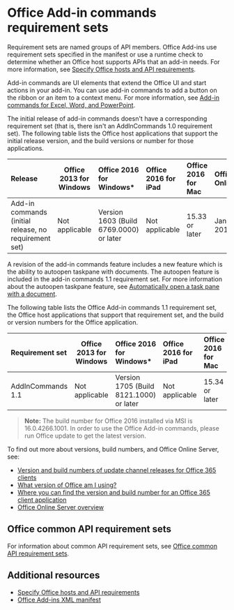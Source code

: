 
# Office Add-in commands requirement sets

Requirement sets are named groups of API members. Office Add-ins use requirement sets specified in the manifest or use a runtime check to determine whether an Office host supports APIs that an add-in needs. For more information, see [Specify Office hosts and API requirements](../../docs/overview/specify-office-hosts-and-api-requirements.md).

Add-in commands are UI elements that extend the Office UI and start actions in your add-in. You can use add-in commands to add a button on the ribbon or an item to a context menu. For more information, see [Add-in commands for Excel, Word, and PowerPoint](../../docs/design/add-in-commands.md). 

The initial release of add-in commands doesn't have a corresponding requirement set (that is, there isn't an AddInCommands 1.0 requirement set). The following table lists the Office host applications that support the initial release version, and the build versions or number for those applications.  

| Release   |  Office 2013 for Windows | Office 2016 for Windows*   |  Office 2016 for iPad  |  Office 2016 for Mac  | Office Online  |  Office Online Server  |
|:-----|-----|:-----|:-----|:-----|:-----|:-----|
| Add-in commands (initial release, no requirement set) | Not applicable | Version 1603 (Build 6769.0000) or later | Not applicable | 15.33 or later| January 2016 | |

A revision of the add-in commands feature includes a new feature which is the ability to autoopen taskpane with documents. The autoopen feature is included in the add-in commands 1.1 requirement set. For more information about the autoopen taskpane feature, see [Automatically open a task pane with a document](../../docs/add-ins/design/automatically-open-a-task-pane-with-a-document). 

The following table lists the Office Add-in commands 1.1 requirement set, the Office host applications that support that requirement set, and the build or version numbers for the Office application. 

|  Requirement set  |  Office 2013 for Windows | Office 2016 for Windows*   |  Office 2016 for iPad  |  Office 2016 for Mac  | Office Online  |  Office Online Server  |
|:-----|-----|:-----|:-----|:-----|:-----|:-----|
| AddInCommands 1.1  | Not applicable | Version 1705 (Build 8121.1000) or later | Not applicable | 15.34 or later| May 2017 | |

>**Note:** The build number for Office 2016 installed via MSI is 16.0.4266.1001. In order to use the Office Add-in commands, please run Office update to get the latest version. 

To find out more about versions, build numbers, and Office Online Server, see:

- [Version and build numbers of update channel releases for Office 365 clients](https://technet.microsoft.com/en-us/library/mt592918.aspx)
- [What version of Office am I using?](https://support.office.com/en-us/article/What-version-of-Office-am-I-using-932788b8-a3ce-44bf-bb09-e334518b8b19?ui=en-US&rs=en-US&ad=US&fromAR=1)
- [Where you can find the version and build number for an Office 365 client application](https://technet.microsoft.com/en-us/library/mt592918.aspx#Anchor_1)
- [Office Online Server overview](https://technet.microsoft.com/en-us/library/jj219437(v=office.16).aspx)

## Office common API requirement sets

For information about common API requirement sets, see [Office common API requirement sets](office-add-in-requirement-sets.md).

## Additional resources

- [Specify Office hosts and API requirements](../../docs/overview/specify-office-hosts-and-api-requirements.md)
- [Office Add-ins XML manifest](../../docs/overview/add-in-manifests.md)
